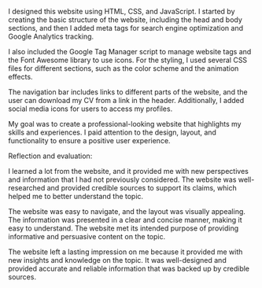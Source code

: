 I designed this website using HTML, CSS, and JavaScript. I started by creating the basic structure of the website, including the head and body sections, and then I added meta tags for search engine optimization and Google Analytics tracking.

I also included the Google Tag Manager script to manage website tags and the Font Awesome library to use icons. For the styling, I used several CSS files for different sections, such as the color scheme and the animation effects.

The navigation bar includes links to different parts of the website, and the user can download my CV from a link in the header. Additionally, I added social media icons for users to access my profiles.

My goal was to create a professional-looking website that highlights my skills and experiences. I paid attention to the design, layout, and functionality to ensure a positive user experience.

Reflection and evaluation:

I learned a lot from the website, and it provided me with new perspectives and information that I had not previously considered. The website was well-researched and provided credible sources to support its claims, which helped me to better understand the topic.

The website was easy to navigate, and the layout was visually appealing. The information was presented in a clear and concise manner, making it easy to understand. The website met its intended purpose of providing informative and persuasive content on the topic.

The website left a lasting impression on me because it provided me with new insights and knowledge on the topic. It was well-designed and provided accurate and reliable information that was backed up by credible sources.


